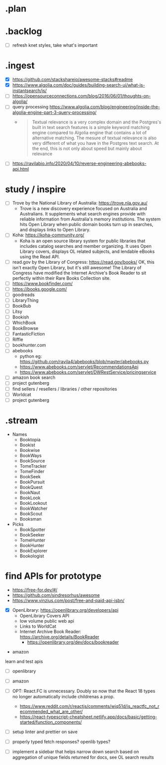 # .plan

# .backlog
- [ ] refresh knet styles, take what's important

# .ingest
- [x] https://github.com/stackshareio/awesome-stacks#readme
- [x] https://www.algolia.com/doc/guides/building-search-ui/what-is-instantsearch/js/
- [ ] https://opensourceconnections.com/blog/2016/06/01/thoughts-on-algolia/
- [ ] query processing https://www.algolia.com/blog/engineering/inside-the-algolia-engine-part-3-query-processing/
	- > Textual relevance is a very complex domain and the Postgres's built in text search features is a simple keyword matching engine compared to Algolia engine that contains a lot of alternative matching. The mesure of textual relevance is also very different of what you have in the Postgres text search. At the end, this is not only about speed but mainly about relevance 
- [ ] https://ravilabio.info/2020/04/10/reverse-engineering-abebooks-api.html

# study / inspire
- [ ] Trove by the National Library of Australia: https://trove.nla.gov.au/
	- Trove is a new discovery experience focused on Australia and Australians. It supplements what search engines provide with reliable information from Australia's memory institutions. The system hits Open Library when public domain books turn up in searches, and displays links to Open Library.
- [ ] Koha: https://koha-community.org/
	- Koha is an open source library system for public libraries that includes catalog searches and member organizing. It uses Open Library covers, displays OL related subjects, and lendable eBooks using the Read API.
- [ ] read.gov by the Library of Congress: https://read.gov/books/
OK, this isn't exactly Open Library, but it's still awesome! The Library of Congress have modified the Internet Archive's Book Reader to sit perfectly within their Rare Books Collection site.
- [ ] https://www.bookfinder.com/
- [ ] https://books.google.com/
- [ ] goodreads
- [ ] LibraryThing
- [ ] BookBub
- [ ] Litsy
- [ ] Bookish
- [ ] WhichBook
- [ ] BookBrowse
- [ ] FantasticFiction
- [ ] Riffle
- [ ] bookhunter.com
- [ ] abebooks
	- python eg: https://github.com/ravila4/abebooks/blob/master/abebooks.py
	- https://www.abebooks.com/servlet/RecommendationsApi
	- https://www.abebooks.com/servlet/DWRestService/pricingservice
- [ ] amazon book search
- [ ] project gutenberg
- [ ] find sellers / resellers / libraries / other repositories
- [ ] Worldcat
- [ ] project gutenberg

# .stream
- Names
	- Booktopia
	- Bookist
	- Bookwise
	- BookWays
	- BookSource
	- TomeTracker
	- TomeFinder
	- BookSeek
	- BookPursuit
	- BookQuest
	- BookNaut
	- BookLook
	- BookLookout
	- BookWatcher
	- BookScout
	- Booksman
- Picks
	- BookSpotter
	- BookSeeker
	- TomeHunter
	- BookHunter
	- BookExplorer
	- Bookologist


# find APIs for prototype
- https://free-for.dev/#/
- https://github.com/sindresorhus/awesome
- https://www.vinzius.com/post/free-and-paid-api-isbn/

- [x] OpenLibrary: https://openlibrary.org/developers/api
	- OpenLibrary Covers API
	- low volume public web api
	- Links to WorldCat
	- Internet Archive Book Reader: https://archive.org/details/BookReader
		- https://openlibrary.org/dev/docs/bookreader
- amazon

learn and test apis
- [ ] openlibrary
- [ ] amazon


- [ ] OPT: React.FC is unnecessary. Doubly so now that the React 18 types no longer automatically include childrenas a prop.
	- https://www.reddit.com/r/reactjs/comments/wjq51d/is_reactfc_not_recommended_what_are_other/
	- https://react-typescript-cheatsheet.netlify.app/docs/basic/getting-started/function_components/
- [ ] setup linter and prettier on save

- [ ] properly typed fetch responses? openlib types?
- [ ] implement a sidebar that helps narrow down search based on aggregation of unique fields returned for docs, see OL search results